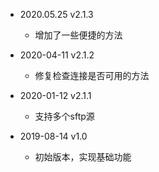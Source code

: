 - 2020.05.25 v2.1.3
  - 增加了一些便捷的方法

- 2020-04-11 v2.1.2
  - 修复检查连接是否可用的方法

- 2020-01-12 v2.1.1
  - 支持多个sftp源

- 2019-08-14 v1.0
  - 初始版本，实现基础功能
